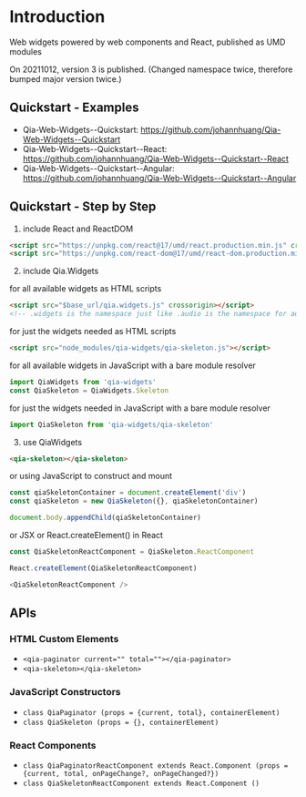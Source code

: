 # Introduction

Web widgets powered by web components and React, published as UMD modules

On 20211012, version 3 is published. (Changed namespace twice, therefore bumped major version twice.)


## Quickstart - Examples

- Qia-Web-Widgets--Quickstart: <https://github.com/johannhuang/Qia-Web-Widgets--Quickstart>
- Qia-Web-Widgets--Quickstart--React: <https://github.com/johannhuang/Qia-Web-Widgets--Quickstart--React>
- Qia-Web-Widgets--Quickstart--Angular: <https://github.com/johannhuang/Qia-Web-Widgets--Quickstart--Angular>


## Quickstart - Step by Step

1. include React and ReactDOM

```html
<script src="https://unpkg.com/react@17/umd/react.production.min.js" crossorigin></script>
<script src="https://unpkg.com/react-dom@17/umd/react-dom.production.min.js" crossorigin></script>
```

2. include Qia.Widgets

for all available widgets as HTML scripts

```html
<script src="$base_url/qia.widgets.js" crossorigin></script>
<!-- .widgets is the namespace just like .audio is the namespace for audio-player; web components are name without widgets in-between, such as qia-paginator -->
```

for just the widgets needed as HTML scripts

```html
<script src="node_modules/qia-widgets/qia-skeleton.js"></script>
```

for all available widgets in JavaScript with a bare module resolver

```js
import QiaWidgets from 'qia-widgets'
const QiaSkeleton = QiaWidgets.Skeleton
```

for just the widgets needed in JavaScript with a bare module resolver

```js
import QiaSkeleton from 'qia-widgets/qia-skeleton'
```

3. use QiaWidgets

```html
<qia-skeleton></qia-skeleton>
```

or using JavaScript to construct and mount

```js
const qiaSkeletonContainer = document.createElement('div')
const qiaSkeleton = new QiaSkeleton({}, qiaSkeletonContainer)

document.body.appendChild(qiaSkeletonContainer)
```

or JSX or React.createElement() in React

```js
const QiaSkeletonReactComponent = QiaSkeleton.ReactComponent

React.createElement(QiaSkeletonReactComponent)

<QiaSkeletonReactComponent />
```


## APIs

### HTML Custom Elements

- `<qia-paginator current="" total=""></qia-paginator>`
- `<qia-skeleton></qia-skeleton>`

### JavaScript Constructors

- `class QiaPaginator (props = {current, total}, containerElement)`
- `class QiaSkeleton (props = {}, containerElement)`

### React Components

- `class QiaPaginatorReactComponent extends React.Component (props = {current, total, onPageChange?, onPageChanged?})`
- `class QiaSkeletonReactComponent extends React.Component ()`
